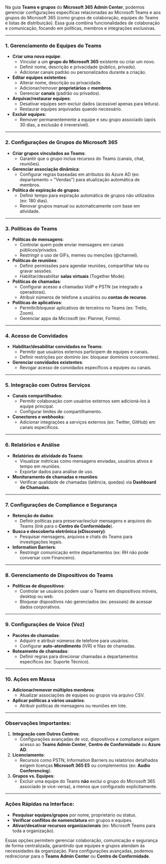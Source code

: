 Na guia **Teams e grupos** do **Microsoft 365 Admin Center**, podemos gerenciar configurações específicas relacionadas ao Microsoft Teams e aos grupos do Microsoft 365 (como grupos de colaboração, equipes do Teams e listas de distribuição). Essa guia combina funcionalidades de colaboração e comunicação, focando em políticas, membros e integrações exclusivas.

---

### **1. Gerenciamento de Equipes do Teams**  
- **Criar uma nova equipe**:  
  - Vincular a um **grupo do Microsoft 365** existente ou criar um novo.  
  - Definir nome, descrição e privacidade (público, privado).  
  - Adicionar canais padrão ou personalizados durante a criação.  
- **Editar equipes existentes**:  
  - Alterar nome, descrição ou privacidade.  
  - Adicionar/remover **proprietários** e **membros**.  
  - Gerenciar **canais** (padrão ou privados).  
- **Arquivar/restaurar equipes**:  
  - Desativar equipes sem excluir dados (acessível apenas para leitura).  
  - Restaurar equipes arquivadas quando necessário.  
- **Excluir equipes**:  
  - Remover permanentemente a equipe e seu grupo associado (após 30 dias, a exclusão é irreversível).  

---

### **2. Configurações de Grupos do Microsoft 365**  
- **Criar grupos vinculados ao Teams**:  
  - Garantir que o grupo inclua recursos do Teams (canais, chat, reuniões).  
- **Gerenciar associação dinâmica**:  
  - Configurar regras baseadas em atributos do Azure AD (ex: departamento = "Vendas") para atualização automática de membros.  
- **Política de expiração de grupos**:  
  - Definir tempo para expiração automática de grupos não utilizados (ex: 180 dias).  
  - Renovar grupos manual ou automaticamente com base em atividade.  

---

### **3. Políticas do Teams**  
- **Políticas de mensagens**:  
  - Controlar quem pode enviar mensagens em canais públicos/privados.  
  - Restringir o uso de GIFs, memes ou menções (@channel).  
- **Políticas de reuniões**:  
  - Definir permissões para agendar reuniões, compartilhar tela ou gravar sessões.  
  - Habilitar/desabilitar **salas virtuais** (Together Mode).  
- **Políticas de chamadas**:  
  - Configurar acesso a chamadas VoIP e PSTN (se integrado a operadoras).  
  - Atribuir números de telefone a usuários ou **contas de recurso**.  
- **Políticas de aplicativos**:  
  - Permitir/bloquear aplicativos de terceiros no Teams (ex: Trello, Zoom).  
  - Gerenciar apps da Microsoft (ex: Planner, Forms).  

---

### **4. Acesso de Convidados**  
- **Habilitar/desabilitar convidados no Teams**:  
  - Permitir que usuários externos participem de equipes e canais.  
  - Definir restrições por domínio (ex: bloquear domínios concorrentes).  
- **Gerenciar convidados existentes**:  
  - Revogar acesso de convidados específicos a equipes ou canais.  

---

### **5. Integração com Outros Serviços**  
- **Canais compartilhados**:  
  - Permitir colaboração com usuários externos sem adicioná-los à equipe principal.  
  - Configurar limites de compartilhamento.  
- **Conectores e webhooks**:  
  - Adicionar integrações a serviços externos (ex: Twitter, GitHub) em canais específicos.  

---

### **6. Relatórios e Análise**  
- **Relatórios de atividade do Teams**:  
  - Visualizar métricas como mensagens enviadas, usuários ativos e tempo em reuniões.  
  - Exportar dados para análise de uso.  
- **Monitoramento de chamadas e reuniões**:  
  - Verificar qualidade de chamadas (latência, quedas) via **Dashboard de Chamadas**.  

---

### **7. Configurações de Compliance e Segurança**  
- **Retenção de dados**:  
  - Definir políticas para preservar/excluir mensagens e arquivos do Teams (link para o **Centro de Conformidade**).  
- **Busca e descoberta eletrônica (eDiscovery)**:  
  - Pesquisar mensagens, arquivos e chats do Teams para investigações legais.  
- **Information Barriers**:  
  - Restringir comunicação entre departamentos (ex: RH não pode conversar com Financeiro).  

---

### **8. Gerenciamento de Dispositivos do Teams**  
- **Políticas de dispositivos**:  
  - Controlar se usuários podem usar o Teams em dispositivos móveis, desktop ou web.  
  - Bloquear dispositivos não gerenciados (ex: pessoais) de acessar dados corporativos.  

---

### **9. Configurações de Voice (Voz)**  
- **Pacotes de chamadas**:  
  - Adquirir e atribuir números de telefone para usuários.  
  - Configurar **auto-atendimento** (IVR) e filas de chamadas.  
- **Roteamento de chamadas**:  
  - Definir regras para direcionar chamadas a departamentos específicos (ex: Suporte Técnico).  

---

### **10. Ações em Massa**  
- **Adicionar/remover múltiplos membros**:  
  - Atualizar associações de equipes ou grupos via arquivo CSV.  
- **Aplicar políticas a vários usuários**:  
  - Atribuir políticas de mensagens ou reuniões em lote.  

---

### **Observações Importantes:**  
1. **Integração com Outros Centros**:  
   - Configurações avançadas de voz, dispositivos e compliance exigem acesso ao **Teams Admin Center**, **Centro de Conformidade** ou **Azure AD**.  
2. **Licenciamento**:  
   - Recursos como PSTN, Information Barriers ou relatórios detalhados exigem licenças **Microsoft 365 E5** ou complementos (ex: **Audio Conferencing**).  
3. **Grupos vs. Equipes**:  
   - Excluir uma equipe do Teams **não** exclui o grupo do Microsoft 365 associado (e vice-versa), a menos que configurado explicitamente.  

---

### **Ações Rápidas na Interface:**  
- **Pesquisar equipes/grupos** por nome, proprietário ou status.  
- **Verificar conflitos de nomenclatura** em grupos e equipes.  
- **Ativar/desativar recursos organizacionais** (ex: Microsoft Teams para toda a organização).  

Essas opções permitem gerenciar colaboração, comunicação e segurança de forma centralizada, garantindo que equipes e grupos atendam às necessidades da organização. Para configurações avançadas, podemos redirecionar para o **Teams Admin Center** ou **Centro de Conformidade**.
